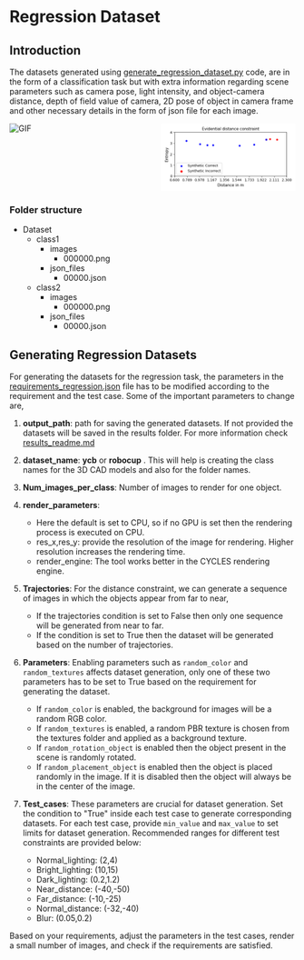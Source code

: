 # Regression Dataset

## Introduction
The datasets generated using [generate_regression_dataset.py](../../src/generate_regression_dataset.py) code, are in the form of a classification task but with extra information regarding scene
parameters such as camera pose, light intensity, and object-camera distance, depth of field value of camera, 2D pose of object in camera frame and other necessary details in the form of json file for each image.

<div style="display: flex; justify-content: space-between;">
  <img src="../../baseball.gif" alt="GIF" width="40%" />
  <img src="../../baseball_entropy.png" alt="Image" width="47%" />
</div>


### Folder structure
  - Dataset
      - class1
          - images
              - 000000.png
          - json_files
              - 00000.json
      - class2
          - images
              - 000000.png
          - json_files
              - 00000.json

## Generating Regression Datasets
For generating the datasets for the regression task, the parameters in the [requirements_regression.json](../requirements_regression.json) file has to be modified according to the requirement and the test case. Some of the important parameters to change are,


1. **output_path**: path for saving the generated datasets. If not provided the datasets will be saved in the results folder. For more information check [results_readme.md](../../results/readMe.md)

2. **dataset_name**: **ycb** or **robocup** . This will help is creating the class names for the 3D CAD models and also for the folder names.

3. **Num_images_per_class**: Number of images to render for one object.

4. **render_parameters**:
    * Here the default is set to CPU, so if no GPU is set then the rendering process is executed on CPU.
    * res_x,res_y: provide the resolution of the image for rendering. Higher resolution increases the rendering time.
    * render_engine: The tool works better in the CYCLES rendering engine.

5. **Trajectories**: For the distance constraint, we can generate a sequence of images in which the objects appear from far to near,

    - If the trajectories condition is set to False then only one sequence will be generated from near to far. 
    - If the condition is set to True then the dataset will be generated based on the number of trajectories.

6. **Parameters**: Enabling parameters such as `random_color` and `random_textures` affects dataset generation, only one of these two parameters has to be set to True based on the requirement for generating the dataset.
   - If `random_color` is enabled, the background for images will be a random RGB color.
   - If `random_textures` is enabled, a random PBR texture is chosen from the textures folder and applied as a background texture.
   - If `random_rotation_object` is enabled then the object present in the scene is randomly rotated.
   - If `random_placement_object` is enabled then the object is placed randomly in the image. If it is disabled then the object will always be in the center of the image.

7. **Test_cases**: These parameters are crucial for dataset generation. Set the condition to "True" inside each test case to generate corresponding datasets. For each test case, provide `min_value` and `max_value` to set limits for dataset generation. Recommended ranges for different test constraints are provided below:

   - Normal_lighting: (2,4)
   - Bright_lighting: (10,15)
   - Dark_lighting: (0.2,1.2)
   - Near_distance: (-40,-50)
   - Far_distance: (-10,-25)
   - Normal_distance: (-32,-40)
   - Blur: (0.05,0.2)
     
Based on your requirements, adjust the parameters in the test cases, render a small number of images, and check if the requirements are satisfied.
